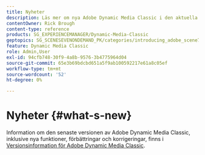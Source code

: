 ```yaml
---
title: Nyheter
description: Läs mer om nya Adobe Dynamic Media Classic i den aktuella versionsinformationen.
contentOwner: Rick Brough
content-type: reference
products: SG_EXPERIENCEMANAGER/Dynamic-Media-Classic
geptopics: SG_SCENESEVENONDEMAND_PK/categories/introducing_adobe_scene7
feature: Dynamic Media Classic
role: Admin,User
exl-id: 94cfb748-30f9-4a8b-9576-3b4775964d04
source-git-commit: 65e3b69bdcbd651a5f9ab100592217e61a8c05ef
workflow-type: tm+mt
source-wordcount: '52'
ht-degree: 0%

---
```


# Nyheter {#what-s-new}

Information om den senaste versionen av Adobe Dynamic Media Classic, inklusive nya funktioner, förbättringar och korrigeringar, finns i [Versionsinformation för Adobe Dynamic Media Classic](https://experienceleague.adobe.com/docs/dynamic-media-developer-resources/release-notes/s7rn2017.html).
